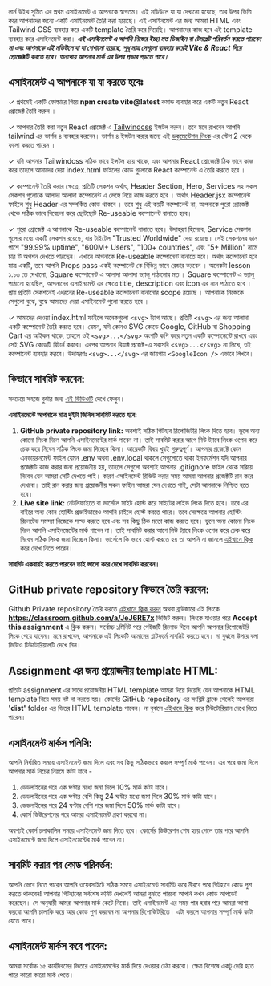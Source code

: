 লার্ন উইথ সুমিত এর প্রথম এসাইনমেন্ট এ আপনাকে স্বাগতম। এই মডিউলে যা যা দেখানো হয়েছে, তার উপর ভিত্তি করে আপনাদের জন্যে একটি এসাইনমেন্ট তৈরি করা হয়েছে। এই এসাইনমেন্ট এর জন্য আমরা HTML এবং Tailwind CSS ব্যবহার করে একটি template তৈরি করে দিয়েছি। আপনাদের কাজ হবে এই template ব্যবহার করে এসাইনমেন্ট করা। **_এই এসাইনমেন্ট এ আপনি নিজের ইচ্ছা মত ডিজাইন বা টেমপ্লেট পরিবর্তন করতে পারবেন না এবং আপনাকে এই মডিউলে যা যা শেখানো হয়েছে, শুধু মাত্র সেগুলো ব্যবহার করেই Vite & React দিয়ে প্রোজেক্টটি করতে হবে। অন্যথায় আপনার মার্ক এর উপর প্রভাব পড়তে পারে।_**

## এসাইনমেন্ট এ আপনাকে যা যা করতে হবেঃ

✓ প্রথমেই একটি ফোল্ডারে গিয়ে **npm create vite@latest** কমান্ড ব্যবহার করে একটি নতুন React প্রোজেক্ট তৈরি করুন ।

✓ আপনার তৈরি করা নতুন React প্রোজেক্ট এ [Tailwindcss](https://tailwindcss.com/docs/installation/using-vite) ইন্সটল করুন। তবে মনে রাখবেন আপনি tailwind এর ভার্শন ৪ ব্যবহার করবেন। ভার্শন ৪ ইন্সটল করার জন্যে এই [ডকুমেন্টেশন লিংক](https://tailwindcss.com/docs/installation/using-vite) এর স্টেপ 2 থেকে ফলো করতে পারেন ।

✓ যদি আপনার Tailwindcss সঠিক ভাবে ইন্সটল হয়ে থাকে, এবং আপনার React প্রোজেক্টে ঠিক ভাবে কাজ করে তাহলে আমাদের দেয়া index.html ফাইলের কোড গুলোকে React কম্পোনেন্ট এ তৈরি করতে হবে ।

✓ কম্পোনেন্ট তৈরি করার ক্ষেত্রে, প্রতিটি সেকশন অর্থাৎ, Header Section, Hero, Services সহ সকল সেকশন গুলোকে আলাদা আলাদা কম্পোনেন্ট এ ভেঙ্গে নিয়ে কাজ করতে হবে । অর্থাৎ Header.jsx কম্পোনেন্ট ফাইলে শুধু Header এর সম্পর্কিত কোড থাকবে । তবে শুধু এই কয়টি কম্পোনেন্ট না, আপনাকে পুরো প্রোজেক্ট থেকে সঠিক ভাবে বিবেচনা করে ছোটছোট Re-useable কম্পোনেন্ট বানাতে হবে।

✓ পুরো প্রোজেক্ট এ আপনাকে Re-useable কম্পোনেন্ট বানাতে হবে। উদাহরণ হিসেবে, Service সেকশন গুলোর মধ্যে একটি সেকশন রয়েছে, যার টাইটেল "Trusted Worldwide" দেয়া রয়েছে। সেই সেকশনের ডান পাশে "99.99% uptime", "600M+ Users", "100+ countries", এবং "5+ Million" নামে চার টি অপশন দেখতে পারছেন। এখানে আপনাকে Re-useable কম্পোনেন্ট বানাতে হবে। অর্থাৎ কম্পোনেট হবে মাত্র একটি, তবে আপনি Props pass একই কম্পোনেট কে বিভিন্ন ভাবে রেন্ডার করবেন । অনেকটা lesson ১.১৩ তে দেখানো, Square কম্পোনেন্ট এ আলাদা আলাদা ভ্যালু পাঠানোর মত । Square কম্পোনেন্ট এ ভ্যালু পাঠানো হয়েছিল, আপনাদের এসাইনমেন্ট এর ক্ষেত্রে title, description এবং icon এর নাম পাঠাতে হবে । প্রায় প্রতিটি সেকশনেই এধরনের Re-useable কম্পোনেন্ট বানানোর scope রয়েছে । আপনাকে নিজেকে সেগুলো বুঝে, বুঝে আমাদের দেয়া এসাইনমেন্ট গুলো করতে হবে ।

✓ আমাদের দেওয়া index.html ফাইলে অনেকগুলো `<svg>` ট্যাগ আছে। প্রতিটি `<svg>` এর জন্য আলাদা একটি কম্পোনেন্ট তৈরি করতে হবে। যেমন, যদি কোনও SVG কোডে Google, GitHub বা Shopping Cart এর আইকন থাকে, তাহলে ওই `<svg>...</svg>` অংশটি কপি করে নতুন একটি কম্পোনেন্টে রাখবে এবং সেই SVG কোডটি রিটার্ন করবে। এরপর আপনার রিয়াক্ট প্রজেক্ট-এ সরাসরি `<svg>...</svg>` না লিখে, ওই কম্পোনেন্ট ব্যবহার করবে। উদাহরণঃ `<svg>...</svg>` এর জায়গায় `<GoogleIcon />` এভাবে লিখবে।

## কিভাবে সাবমিট করবেন:

সবচেয়ে সহজে বুঝার জন্য [এই ভিডিওটি](https://learnwithsumit.com/rnext/courses/rnext/how-to-submit-assignments-in-reactive-accelerator-course) দেখে ফেলুন।

**এসাইনমেন্টে আপনাকে মাত্র দুইটা জিনিস সাবমিট করতে হবে:**

1. **GitHub private repository link:** অবশ্যই সঠিক গিটহাব রিপোজিটরি লিংক দিতে হবে। ভুলে অন্য কোনো লিংক দিলে আপনি এসাইনমেন্টের মার্ক পাবেন না। তাই সাবমিট করার আগে নিউ ট্যাবে লিংক ওপেন করে চেক করে নিবেন সঠিক লিংক জমা দিচ্ছেন কিনা। আরেকটি বিষয় খুবই গুরুত্বপূর্ণ। আপনার প্রজেক্টে কোন এনভায়রনমেন্ট ফাইল যেমন .env অথবা .env.local থাকলে সেগুলোতে থাকা ইনফর্মেশন যদি আপনার প্রজেক্টটি কাজ করার জন্য প্রয়োজনীয় হয়, তাহলে সেগুলো অবশ্যই আপনার .gitignore ফাইল থেকে সরিয়ে নিবেন যেন আমরা সেটি দেখতে পাই। কারণ এসাইনমেন্ট রিভিউ করার সময় আমরা আপনার প্রজেক্টটি রান করে দেখবো। তাই রান করার জন্য প্রয়োজনীয় সকল ফাইল আমরা যেন দেখতে পাই, সেটা আপনাকে নিশ্চিত হতে হবে।
2. **Live site link:** নেটলিফাইতে বা ভার্সেলে সাইট হোস্ট করে সাইটের লাইভ লিংক দিতে হবে। তবে এর বাইরে অন্য কোন হোস্টিং প্রভাইডারেও আপনি চাইলে হোস্ট করতে পারে। তবে সেক্ষেত্রে আপনার হোস্টিং রিলেটেড সমস্যা নিজেকে সল্ভ করতে হবে এবং সব কিছু ঠিক মতো কাজ করতে হবে। ভুলে অন্য কোনো লিংক দিলে আপনি এসাইনমেন্টের মার্ক পাবেন না। তাই সাবমিট করার আগে নিউ ট্যাবে লিংক ওপেন করে চেক করে নিবেন সঠিক লিংক জমা দিচ্ছেন কিনা। ভার্সেলে কি ভাবে হোস্ট করতে হয় তা আপনি না জানলে [এইখানে ক্লিক](https://learnwithsumit.com/rnext/courses/rnext/how-to-deploy-your-project-to-vercel-free) করে দেখে নিতে পারেন।

**সাবমিট একবারই করতে পারবেন তাই ভালো করে দেখে সাবমিট করবেন।**

## GitHub private repository কিভাবে তৈরি করবেন:

Github Private repository তৈরি করতে [এইখানে ক্লিক করুন](https://classroom.github.com/a/JeJ6RE7x) অথবা ব্রাউজারে এই লিংকে **https://classroom.github.com/a/JeJ6RE7x** ভিজিট করুন। লিংকে যাওয়ার পরে **Accept this assignment** এ ক্লিক করুন। সর্বোচ্চ ১মিনিট পরে পেইজটি রিলোড দিলে আপনি আপনার রিপোজেটরি লিংক পেয়ে যাবেন। মনে রাখবেন, আপনাকে এই লিংকটি আমাদের প্লাটফর্মে সাবমিট করতে হবে। না বুঝলে উপরে বলা ভিডিও টিউটোরিয়ালটি দেখে নিন।

## Assignment এর জন্য প্রয়োজনীয় template HTML:

প্রতিটি assignment এর সাথে প্রয়োজনীয় HTML template আমরা দিয়ে দিয়েছি যেন আপনাকে HTML template নিয়ে সময় নষ্ট না করতে হয়। কোর্সের GitHub repository এর সংশ্লিষ্ট ব্রাঞ্চে গেলেই আপনারা **'dist'** folder এর ভিতর HTML template পাবেন। না বুঝলে [এইখানে ক্লিক](https://learnwithsumit.com/rnext/courses/rnext/how-to-submit-assignments-in-reactive-accelerator-course) করে টিউটোরিয়াল দেখে নিতে পারেন।

## এসাইনমেন্ট মার্কস পলিসি:

আপনি নির্ধারিত সময়ে এসাইনমেন্ট জমা দিলে এবং সব কিছু সঠিকভাবে করলে সম্পূর্ণ মার্ক পাবেন। এর পরে জমা দিলে আপনার মার্ক নিচের নিয়মে কাটা যাবে -

1. ডেডলাইনের পরে এক ঘণ্টার মধ্যে জমা দিলে 10% মার্ক কাটা যাবে।
2. ডেডলাইনের পরে এক ঘণ্টার বেশি কিন্তু 24 ঘণ্টার মধ্যে জমা দিলে 30% মার্ক কাটা যাবে।
3. ডেডলাইনের পরে 24 ঘণ্টার বেশি পরে জমা দিলে 50% মার্ক কাটা যাবে।
4. কোর্স ডিউরেশনের পরে আমরা এসাইনমেন্ট গ্রহণ করবো না।

অবশ্যই কোর্স চলাকালিন সময়ে এসাইনমেন্ট জমা দিতে হবে। কোর্সের ডিউরেশন শেষ হয়ে গেলে তার পরে আপনি এসাইনমেন্টে জমা দিলে এসাইনমেন্টের মার্ক পাবেন না।

## সাবমিট করার পর কোড পরিবর্তন:

আপনি ভেবে নিতে পারেন আপনি ওয়েবসাইটে সঠিক সময়ে এসাইনমেন্ট সাবমিট করে নীরবে পরে গিটহাবে কোড পুশ করতে থাকবেন! আপনার গিটহাবের সর্বশেষ কমিট দেখলেই আমরা বুঝতে পারবো আপনি কখন কোড আপডেট করেছেন। সে অনুযায়ী আমরা আপনার মার্ক কেটে নিবো। তাই এসাইনমেন্ট এর সময় পার হবার পরে আমরা আশা করবো আপনি চালাকি করে আর কোড পুশ করবেন না আপনার রিপোজিটরিতে। এটা করলে আপনার সম্পূর্ণ মার্ক কাটা যেতে পারে।

## এসাইনমেন্ট মার্কস কবে পাবেন:

আমরা সর্বোচ্চ ১৫ কার্যদিবসের ভিতরে এসাইনমেন্টের মার্ক দিয়ে দেওয়ার চেষ্টা করবো। ক্ষেত্র বিশেষে একটু দেরি হতে পারে কারো কারো মার্ক পেতে।
